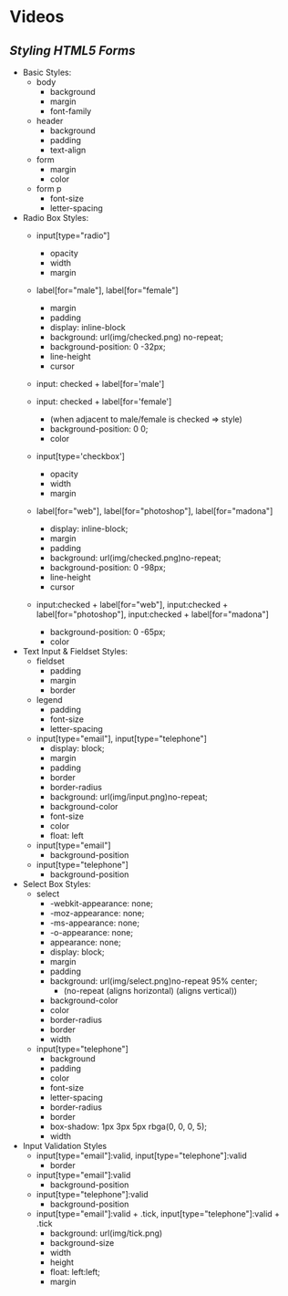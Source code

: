 # Videos

## *Styling HTML5 Forms*

* Basic Styles:
    * body
        * background
        * margin
        * font-family
    * header
        * background
        * padding
        * text-align
    * form
        * margin
        * color
    * form p
        * font-size
        * letter-spacing
* Radio Box Styles:
    * input[type="radio"]
        * opacity
        * width
        * margin
        
    * label[for="male"], label[for="female"]
        * margin
        * padding
        * display: inline-block
        * background: url(img/checked.png) no-repeat;
        * background-position: 0 -32px;
        * line-height
        * cursor
    * input: checked + label[for='male']
    * input: checked + label[for='female']
        * (when adjacent to male/female is checked => style)
        * background-position: 0 0;
        * color
    * input[type='checkbox']
        * opacity
        * width
        * margin
    * label[for="web"], label[for="photoshop"], label[for="madona"]
        * display: inline-block;
        * margin
        * padding 
        * background: url(img/checked.png)no-repeat;
        * background-position: 0 -98px;
        * line-height
        * cursor
    * input:checked + label[for="web"], input:checked + label[for="photoshop"], input:checked + label[for="madona"]
        * background-position: 0 -65px;
        * color
* Text Input & Fieldset Styles:
    * fieldset
        * padding
        * margin
        * border
    * legend
        * padding
        * font-size
        * letter-spacing
    * input[type="email"], input[type="telephone"]
        * display: block;
        * margin
        * padding
        * border
        * border-radius
        * background: url(img/input.png)no-repeat;
        * background-color
        * font-size
        * color
        * float: left
    * input[type="email"]
        * background-position
    * input[type="telephone"]
        * background-position
* Select Box Styles:
    * select
        * -webkit-appearance: none;
        * -moz-appearance: none;
        * -ms-appearance: none;
        * -o-appearance: none;
        * appearance: none;
        * display: block;
        * margin
        * padding
        * background: url(img/select.png)no-repeat 95% center;
            * (no-repeat (aligns horizontal) (aligns vertical))
        * background-color
        * color
        * border-radius
        * border
        * width
    * input[type="telephone"]
        * background
        * padding
        * color
        * font-size
        * letter-spacing
        * border-radius
        * border
        * box-shadow: 1px 3px 5px rbga(0, 0, 0, 5);
        * width
* Input Validation Styles
    * input[type="email"]:valid, input[type="telephone"]:valid
        * border
    * input[type="email"]:valid
        * background-position
    * input[type="telephone"]:valid
        * background-position
    * input[type="email"]:valid + .tick, input[type="telephone"]:valid + .tick
        * background: url(img/tick.png)
        * background-size
        * width
        * height
        * float: left:left;
        * margin
    

